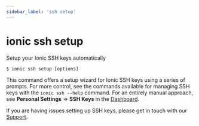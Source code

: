 ```yaml
---
sidebar_label: 'ssh setup'
---
```


# ionic ssh setup

Setup your Ionic SSH keys automatically

```shell
$ ionic ssh setup [options]
```

This command offers a setup wizard for Ionic SSH keys using a series of prompts. For more control, see the commands available for managing SSH keys with the `ionic ssh --help` command. For an entirely manual approach, see **Personal Settings** => **SSH Keys** in the [Dashboard](https://dashboard.ionicframework.com/settings/ssh-keys).

If you are having issues setting up SSH keys, please get in touch with our [Support](https://ion.link/support-request).
